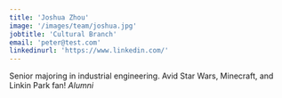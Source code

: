 ```yaml
---
title: 'Joshua Zhou'
image: '/images/team/joshua.jpg'
jobtitle: 'Cultural Branch'
email: 'peter@test.com'
linkedinurl: 'https://www.linkedin.com/'
---
```


Senior majoring in industrial engineering. Avid Star Wars, Minecraft, and Linkin Park fan! <i> Alumni </i>